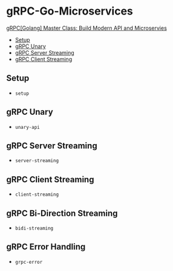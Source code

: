 # gRPC-Go-Microservices

[gRPC[Golang] Master Class: Build Modern API and Microservies](https://learning.oreilly.com/videos/grpc-golang-master/9781838555467)

* [Setup](#setup)
* [gRPC Unary](#grpc-unary)
* [gRPC Server Streaming](#grpc-server-streaming)
* [gRPC Client Streaming](#grpc-client-streaming)

## Setup
* `setup`

## gRPC Unary
* `unary-api`

## gRPC Server Streaming
* `server-streaming`

## gRPC Client Streaming
* `client-streaming`

## gRPC Bi-Direction Streaming
* `bidi-streaming`

## gRPC Error Handling
* `grpc-error`